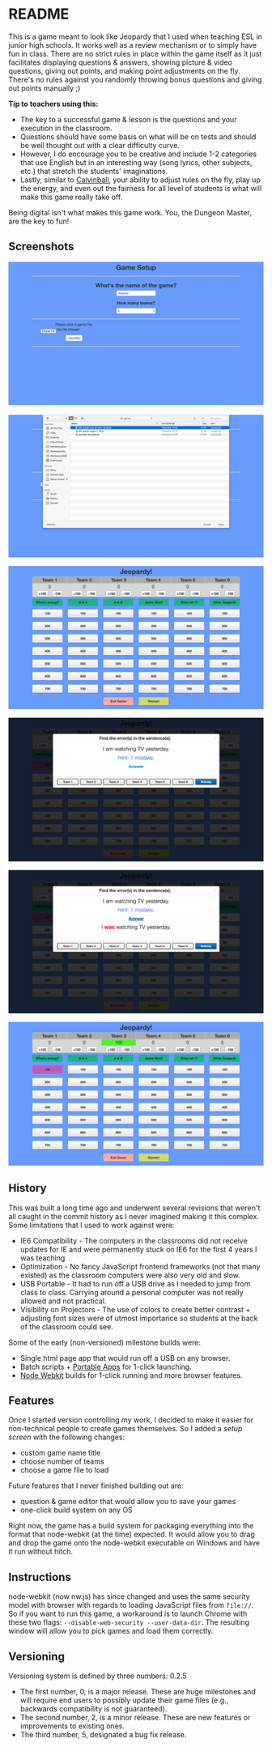 # README

This is a game meant to look like Jeopardy that I used when teaching ESL in junior high schools. It works well as a review mechanism or to simply have fun in class. There are no strict rules in place within the game itself as it just facilitates displaying questions & answers, showing picture & video questions, giving out points, and making point adjustments on the fly. There's no rules against you randomly throwing bonus questions and giving out points manually ;)

**Tip to teachers using this:**

* The key to a successful game & lesson is the questions and your execution in the classroom.
* Questions should have some basis on what will be on tests and should be well thought out with a clear difficulty curve.
* However, I do encourage you to be creative and include 1-2 categories that use English but in an interesting way (song lyrics, other subjects, etc.) that stretch the students' imaginations.
* Lastly, similar to [Calvinball](https://en.wikipedia.org/wiki/Calvin_and_Hobbes#Calvinball), your ability to adjust rules on the fly, play up the energy, and even out the fairness for all level of students is what will make this game really take off.

Being digital isn't what makes this game work. You, the Dungeon Master, are the key to fun!

## Screenshots

![Game Setup](/screenshots/game-setup.png?raw=true "Game Setup")

![Pick Game Dialog](/screenshots/dialog.png?raw=true "Pick Game Dialog")

![New Game Board](/screenshots/new-game-board.png?raw=true "New Game Board")

![Question](/screenshots/question.png?raw=true "Question")

![Answer](/screenshots/answer.png?raw=true "Answer")

![Awarding Points](/screenshots/points.png?raw=true "Awarding Points")

## History

This was built a long time ago and underwent several revisions that weren't all caught in the commit history as I never imagined making it this complex. Some limitations that I used to work against were:

* IE6 Compatibility - The computers in the classrooms did not receive updates for IE and were permanently stuck on IE6 for the first 4 years I was teaching.
* Optimization - No fancy JavaScript frontend frameworks (not that many existed) as the classroom computers were also very old and slow.
* USB Portable - It had to run off a USB drive as I needed to jump from class to class. Carrying around a personal computer was not really allowed and not practical.
* Visibility on Projectors - The use of colors to create better contrast + adjusting font sizes were of utmost importance so students at the back of the classroom could see.

Some of the early (non-versioned) milestone builds were:

* Single html page app that would run off a USB on any browser.
* Batch scripts + [Portable Apps](https://portableapps.com) for 1-click launching.
* [Node Webkit](https://github.com/nwjs/nw.js) builds for 1-click running and more browser features.

## Features

Once I started version controlling my work, I decided to make it easier for non-technical people to create games themselves. So I added a _setup screen_ with the following changes:

* custom game name title
* choose number of teams
* choose a game file to load

Future features that I never finished building out are:

* question & game editor that would allow you to save your games
* one-click build system on any OS

Right now, the game has a build system for packaging everything into the format that node-webkit (at the time) expected. It would allow you to drag and drop the game onto the node-webkit executable on Windows and have it run without hitch.

## Instructions

node-webkit (now nw.js) has since changed and uses the same security model with browser with regards to loading JavaScript files from `file://`. So if you want to run this game, a workaround is to launch Chrome with these two flags: `--disable-web-security --user-data-dir`. The resulting window will allow you to pick games and load them correctly.

## Versioning

Versioning system is defined by three numbers: 0.2.5

* The first number, 0, is a major release. These are huge milestones and will require end users to possibly update their game files (e.g., backwards compatibility is not guaranteed).
* The second number, 2, is a minor release. These are new features or improvements to existing ones.
* The third number, 5, designated a bug fix release.

